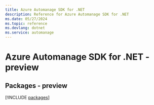 ```yaml
---
title: Azure Automanage SDK for .NET
description: Reference for Azure Automanage SDK for .NET
ms.date: 05/27/2024
ms.topic: reference
ms.devlang: dotnet
ms.service: automanage
---
```

# Azure Automanage SDK for .NET - preview
## Packages - preview
[!INCLUDE [packages](automanage-index.md)]